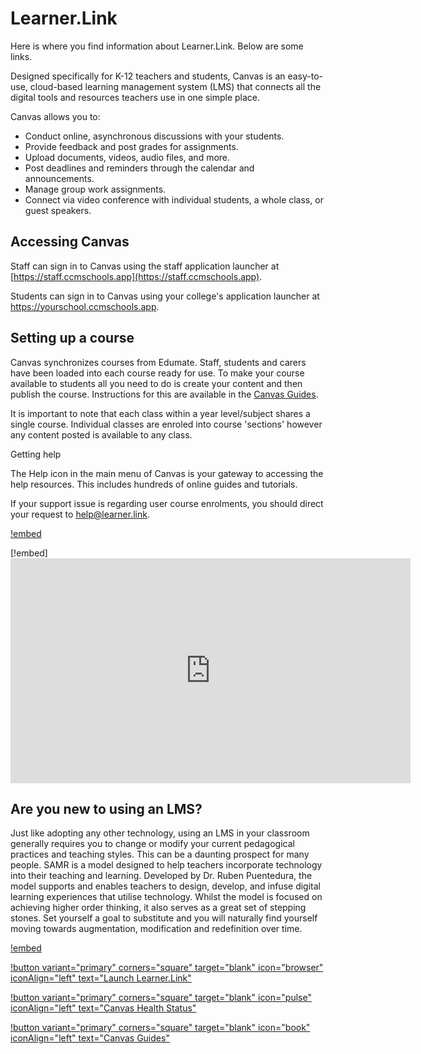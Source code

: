 # Learner.Link
Here is where you find information about Learner.Link. Below are some links.

Designed specifically for K-12 teachers and students, Canvas is an easy-to-use, cloud-based learning management system (LMS) that connects all the digital tools and resources teachers use in one simple place.

Canvas allows you to:
- Conduct online, asynchronous discussions with your students.
- Provide feedback and post grades for assignments.
- Upload documents, videos, audio files, and more.
- Post deadlines and reminders through the calendar and announcements.
- Manage group work assignments.
- Connect via video conference with individual students, a whole class, or guest speakers.

## Accessing Canvas

Staff can sign in to Canvas using the staff application launcher at [https://staff.ccmschools.app](https://staff.ccmschools.app).

Students can sign in to Canvas using your college's application launcher at https://yourschool.ccmschools.app.

## Setting up a course

Canvas synchronizes courses from Edumate. Staff, students and carers have been loaded into each course ready for use. To make your course available to students all you need to do is create your content and then publish the course. Instructions for this are available in the [Canvas Guides](https://community.canvaslms.com/docs/DOC-13030-415257126).

It is important to note that each class within a year level/subject shares a single course. Individual classes are enroled into course 'sections' however any content posted is available to any class.

Getting help

The Help icon in the main menu of Canvas is your gateway to accessing the help resources. This includes hundreds of online guides and tutorials.

If your support issue is regarding user course enrolments, you should direct your request to help@learner.link.

[!embed](https://www.youtube.com/embed/6H-FNayGJHw)

[!embed]<iframe width="640" height="360" src="https://www.youtube.com/embed/6H-FNayGJHw" title="YouTube video player" frameborder="0" allow="accelerometer; autoplay; clipboard-write; encrypted-media; gyroscope; picture-in-picture" allowfullscreen></iframe>

## Are you new to using an LMS?

Just like adopting any other technology, using an LMS in your classroom generally requires you to change or modify your current pedagogical practices and teaching styles. This can be a daunting prospect for many people. SAMR is a model designed to help teachers incorporate technology into their teaching and learning. Developed by Dr. Ruben Puentedura, the model supports and enables teachers to design, develop, and infuse digital learning experiences that utilise technology. Whilst the model is focused on achieving higher order thinking, it also serves as a great set of stepping stones. Set yourself a goal to substitute and you will naturally find yourself moving towards augmentation, modification and redefinition over time.

[!embed](https://www.youtube.com/embed/ZQTx2UQQvbU)



[!button variant="primary" corners="square" target="blank" icon="browser" iconAlign="left" text="Launch Learner.Link"](https://staff.ccmschools.app/)

[!button variant="primary" corners="square" target="blank" icon="pulse" iconAlign="left" text="Canvas Health Status"](https://status.instructure.com/)

[!button variant="primary" corners="square" target="blank" icon="book" iconAlign="left" text="Canvas Guides"](https://community.canvaslms.com/community/answers/guides/canvas-guide)